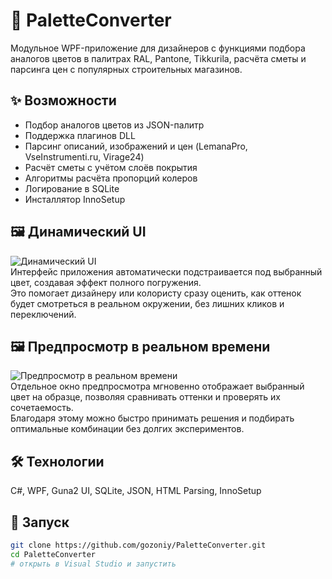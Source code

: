 # 🎨 PaletteConverter

Модульное WPF-приложение для дизайнеров с функциями подбора аналогов цветов в палитрах RAL, Pantone, Tikkurila, расчёта сметы и парсинга цен с популярных строительных магазинов.

## ✨ Возможности
- Подбор аналогов цветов из JSON-палитр
- Поддержка плагинов DLL
- Парсинг описаний, изображений и цен (LemanaPro, VseInstrumenti.ru, Virage24)
- Расчёт сметы с учётом слоёв покрытия
- Алгоритмы расчёта пропорций колеров
- Логирование в SQLite
- Инсталлятор InnoSetup

## 🖼 Динамический UI
![Динамический UI](https://github.com/gozoniy/PaletteConverter/blob/0aef215d418b6409d95bda9e82ab4769ab3d4261/docs/UI.gif)  
Интерфейс приложения автоматически подстраивается под выбранный цвет, создавая эффект полного погружения.  
Это помогает дизайнеру или колористу сразу оценить, как оттенок будет смотреться в реальном окружении, без лишних кликов и переключений.

## 🖼 Предпросмотр в реальном времени
![Предпросмотр в реальном времени](https://github.com/gozoniy/PaletteConverter/blob/eec0a609f83601975f0f7f6e407a3d64d2535314/docs/Preview.gif)  
Отдельное окно предпросмотра мгновенно отображает выбранный цвет на образце, позволяя сравнивать оттенки и проверять их сочетаемость.  
Благодаря этому можно быстро принимать решения и подбирать оптимальные комбинации без долгих экспериментов.


## 🛠 Технологии
C#, WPF, Guna2 UI, SQLite, JSON, HTML Parsing, InnoSetup

## 🚀 Запуск
```bash
git clone https://github.com/gozoniy/PaletteConverter.git
cd PaletteConverter
# открыть в Visual Studio и запустить
